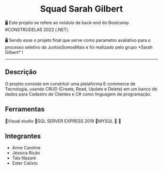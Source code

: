 
<h1 align="center">Squad Sarah Gilbert</h1>


<p align=“center”>🖥  Este projeto se refere ao módulo de back-end do Bootcamp #CONSTRUDELAS 2022 (.NET). <br></br>
  🖥 Sendo esse o projeto final que serve como parametro avaliativo para o processo seletivo da JuntosSomosMais e foi realizado pelo grupo *Sarah Gilbert* !</p>
<hr>


<h2> Descrição </h2

## O projeto consiste em constrtuir uma plataforma E-commerce de Tecnologia, usando CRUD (Create, Read, Update e Delete) em um banco de dados para Cadastro de Clientes e C# como linguagem de programação.
  
  
## Ferramentas

📌Visual studio
📌SQL SERVER EXPRESS 2019
📌MYSQL
📌
📌




## Integrantes
- Anne Caroline
- Jéssica Ricão
- Taís Nazaré
- Ester Calixto



